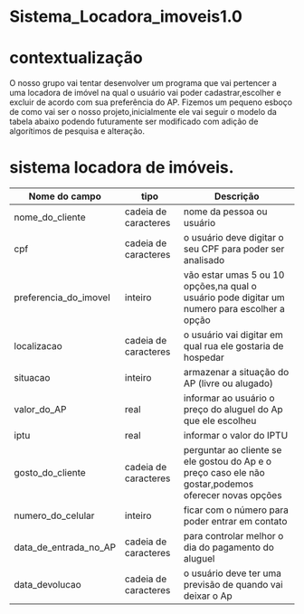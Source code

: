 # Sistema_Locadora_imoveis1.0
# contextualização 
O nosso grupo vai tentar desenvolver um programa que vai pertencer a uma locadora de imóvel na qual o usuário  vai poder cadastrar,escolher e excluir de acordo com sua preferência do AP.
Fizemos um pequeno esboço de como vai ser o nosso projeto,inicialmente ele vai seguir o modelo da tabela abaixo podendo futuramente ser modificado com adição de algorítimos de pesquisa e alteração.

# sistema locadora de imóveis.
|Nome do campo|tipo|Descrição|
|-------------|----|---------|
nome_do_cliente|cadeia de caracteres|nome da pessoa ou usuário|
cpf|cadeia de caracteres|o usuário deve digitar o seu CPF para poder  ser analisado|
preferencia_do_imovel|inteiro|vão estar umas 5 ou 10 opções,na qual o usuário pode digitar um numero para escolher a opção|
localizacao|cadeia de caracteres|o usuário vai digitar em qual  rua ele gostaria de hospedar|
situacao|inteiro|armazenar a situação do AP (livre ou alugado)
valor_do_AP |real|informar ao usuário o preço do aluguel do Ap que ele escolheu|
iptu|real|informar o valor do IPTU|
gosto_do_cliente|cadeia de caracteres|perguntar ao cliente se ele gostou do Ap e o preço caso ele não gostar,podemos oferecer novas opções|
numero_do_celular|inteiro| ficar com o número para poder entrar em contato|
data_de_entrada_no_AP|cadeia de caracteres|para controlar melhor o dia do pagamento do aluguel|
data_devolucao|cadeia de caracteres| o usuário deve ter uma previsão de quando vai deixar o Ap|


